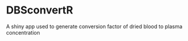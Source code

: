 # DBSconvertR
A shiny app used to generate conversion factor of dried blood to plasma concentration
